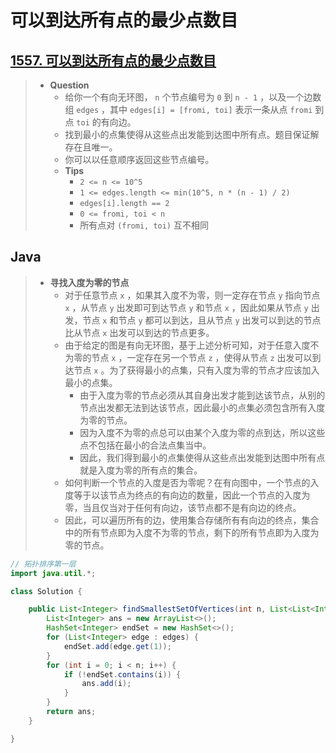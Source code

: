# 可以到达所有点的最少点数目

## [1557. 可以到达所有点的最少点数目](https://leetcode.cn/problems/minimum-number-of-vertices-to-reach-all-nodes/)

> - **Question**
>   - 给你一个有向无环图， `n` 个节点编号为 `0` 到 `n - 1` ，以及一个边数组 `edges` ，其中 `edges[i] = [fromi, toi]` 表示一条从点 `fromi` 到点 `toi` 的有向边。
>   - 找到最小的点集使得从这些点出发能到达图中所有点。题目保证解存在且唯一。
>   - 你可以以任意顺序返回这些节点编号。
>   - **Tips**
>     - `2 <= n <= 10^5`
>     - `1 <= edges.length <= min(10^5, n * (n - 1) / 2)`
>     - `edges[i].length == 2`
>     - `0 <= fromi, toi < n`
>     - 所有点对 `(fromi, toi)` 互不相同

## Java

> - **寻找入度为零的节点**
>   - 对于任意节点 `x` ，如果其入度不为零，则一定存在节点 `y` 指向节点 `x` ，从节点 `y` 出发即可到达节点 `y` 和节点 `x` ，因此如果从节点 `y` 出发，节点 `x` 和节点 `y` 都可以到达，且从节点 `y` 出发可以到达的节点比从节点 `x` 出发可以到达的节点更多。
>   - 由于给定的图是有向无环图，基于上述分析可知，对于任意入度不为零的节点 `x` ，一定存在另一个节点 `z` ，使得从节点 `z` 出发可以到达节点 `x` 。为了获得最小的点集，只有入度为零的节点才应该加入最小的点集。
>     - 由于入度为零的节点必须从其自身出发才能到达该节点，从别的节点出发都无法到达该节点，因此最小的点集必须包含所有入度为零的节点。
>     - 因为入度不为零的点总可以由某个入度为零的点到达，所以这些点不包括在最小的合法点集当中。
>     - 因此，我们得到最小的点集使得从这些点出发能到达图中所有点就是入度为零的所有点的集合。
>   - 如何判断一个节点的入度是否为零呢？在有向图中，一个节点的入度等于以该节点为终点的有向边的数量，因此一个节点的入度为零，当且仅当对于任何有向边，该节点都不是有向边的终点。
>   - 因此，可以遍历所有的边，使用集合存储所有有向边的终点，集合中的所有节点即为入度不为零的节点，剩下的所有节点即为入度为零的节点。

```java
// 拓扑排序第一层
import java.util.*;

class Solution {

    public List<Integer> findSmallestSetOfVertices(int n, List<List<Integer>> edges) {
        List<Integer> ans = new ArrayList<>();
        HashSet<Integer> endSet = new HashSet<>();
        for (List<Integer> edge : edges) {
            endSet.add(edge.get(1));
        }
        for (int i = 0; i < n; i++) {
            if (!endSet.contains(i)) {
                ans.add(i);
            }
        }
        return ans;
    }

}
```
